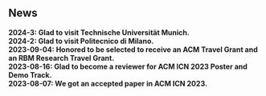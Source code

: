 </p>
<div class="text-box">
  <h2>News</h2>
  <p>
    <b>2024-3<b>: Glad to visit Technische Universität Munich. <br>
    <b>2024-2<b>: Glad to visit Politecnico di Milano. <br>
    <b>2023-09-04</b>: Honored to be selected to receive an ACM Travel Grant and an RBM Research Travel Grant.<br>
    <b>2023-08-16</b>: Glad to become a reviewer for ACM ICN 2023 Poster and Demo Track.<br>
    <b>2023-08-07</b>: We got an accepted paper in ACM ICN 2023.
  </p>
</div>